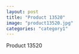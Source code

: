 ```yaml
---
layout: post
title: "Product 13520"
image: "product13520.jpg"
categories: "category1"
---
```

Product 13520
